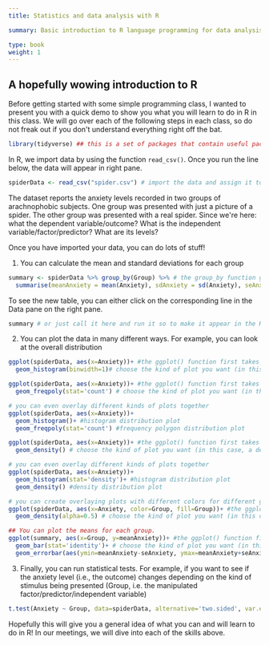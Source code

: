 ```yaml
---
title: Statistics and data analysis with R

summary: Basic introduction to R language programming for data analysis, data visualization (plotting), and statistical analysis. 

type: book
weight: 1
---
```


## A hopefully wowing introduction to R 

Before getting started with some simple programming class, I wanted to present you with a quick demo to show you what you will learn to do in R in this class. We will go over each of the following steps in each class, so do not freak out if you don't understand everything right off the bat.

```r
library(tidyverse) ## this is a set of packages that contain useful packages for plotting and dataset management
```

In R, we import data by using the function `read_csv()`. Once you run the line below, the data will appear in right pane. 

```r
spiderData <- read_csv("spider.csv") # import the data and assign it to a variable
```

The dataset reports the anxiety levels recorded in two groups of arachnophobic subjects. One group was presented with just a picture of a spider. The other group was presented with a real spider. Since we're here: what the dependent variable/outcome? What is the independent variable/factor/predictor? What are its levels?

Once you have imported your data, you can do lots of stuff!

1. You can calculate the mean and standard deviations for each group

```r
summary <- spiderData %>% group_by(Group) %>% # the group_by function groups the data by the values (levels) of the Group variable
  summarise(meanAnxiety = mean(Anxiety), sdAnxiety = sd(Anxiety), seAnxiety=sdAnxiety/sqrt(n())) # the summarise function creates a new dataframe with three columns: the anxiety mean, sd, and standard error
```

To see the new table, you can either click on the corresponding line in the Data pane on the right pane.  

```r
summary # or just call it here and run it so to make it appear in the R console below.
```

2. You can plot the data in many different ways. For example, you can look at the overall distribution

```r
ggplot(spiderData, aes(x=Anxiety))+ #the ggplot() function first takes the dataframe to plot; in the embedded function aes() you define the variables to be plotted on the axes
  geom_histogram(binwidth=1)# choose the kind of plot you want (in this case, a histogram distribution plot)

ggplot(spiderData, aes(x=Anxiety))+ #the ggplot() function first takes the dataframe to plot; in the embedded function aes() you define the variables to be plotted on the axes
  geom_freqpoly(stat='count') # choose the kind of plot you want (in this case, a frequency polygon distribution plot)

# you can even overlay different kinds of plots together
ggplot(spiderData, aes(x=Anxiety))+
  geom_histogram()+ #histogram distribution plot
  geom_freqpoly(stat='count') #frequency polygon distribution plot

ggplot(spiderData, aes(x=Anxiety))+ #the ggplot() function first takes the dataframe to plot; in the embedded function aes() you define the variables to be plotted on the axes
  geom_density() # choose the kind of plot you want (in this case, a density distribution plot)

# you can even overlay different kinds of plots together
ggplot(spiderData, aes(x=Anxiety))+
  geom_histogram(stat='density')+ #histogram distribution plot
  geom_density() #density distribution plot

# you can create overlaying plots with different colors for different groups/conditions
ggplot(spiderData, aes(x=Anxiety, color=Group, fill=Group))+ #the ggplot() function first takes the dataframe to plot. In the embedded function aes() you define the variables to be plotted on the axes; within the same function, you can also change the 'aesthetics' of the plot, such as color (the color of the border of the plot) and fill (the inner color)
  geom_density(alpha=0.5) # choose the kind of plot you want (in this case, a density distribution plot). The alpha argument is just to make the curves more or less transparent

## You can plot the means for each group. 
ggplot(summary, aes(x=Group, y=meanAnxiety))+ #the ggplot() function first takes the dataframe to plot. In the embedded function aes() you define the variables to be plotted on the axes; notice that here we are defining both x and y axes.
  geom_bar(stat='identity')+ # choose the kind of plot you want (in this case, a bar plot)
  geom_errorbar(aes(ymin=meanAnxiety-seAnxiety, ymax=meanAnxiety+seAnxiety), width=.2) # add error bars (you will learn what these are eventually in the course!)
```
3. Finally, you can run statistical tests. For example, if you want to see if the anxiety level (i.e., the outcome) changes depending on the kind of stimulus being presented (Group, i.e. the manipulated factor/predictor/independent variable)

```r
t.test(Anxiety ~ Group, data=spiderData, alternative='two.sided', var.equal=TRUE) # this will give you the probability of obtaining the observed data under the hypothesis that the anxiety levels does *not* change depending on whether subjects were presented a picture of a spider or a real spider
```

Hopefully this will give you a general idea of what you can and will learn to do in R! In our meetings, we will dive into each of the skills above.
